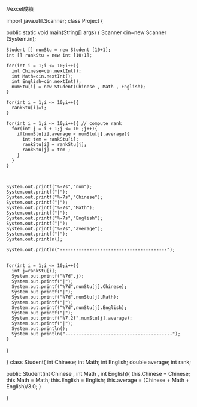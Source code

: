 //excel成績

import java.util.Scanner;
class Project {
  
  public static void main(String[] args) {
    Scanner cin=new Scanner (System.in);
    
    Student [] numStu = new Student [10+1];
    int [] rankStu = new int [10+1];
    
    for(int i = 1;i <= 10;i++){
      int Chinese=cin.nextInt();
      int Math=cin.nextInt();
      int English=cin.nextInt();
      numStu[i] = new Student(Chinese , Math , English);
    }

    for(int i = 1;i <= 10;i++){
      rankStu[i]=i;
    }

    for(int i = 1;i <= 10;i++){ // compute rank
      for(int j = i + 1;j <= 10 ;j++){
        if(numStu[i].average < numStu[j].average){
          int tem = rankStu[i];
          rankStu[i] = rankStu[j];
          rankStu[j] = tem ;
        }
      }
    }
    
    

    System.out.printf("%-7s","num");
    System.out.printf("|");
    System.out.printf("%-7s","Chinese");
    System.out.printf("|");
    System.out.printf("%-7s","Math");
    System.out.printf("|");
    System.out.printf("%-7s","English");
    System.out.printf("|");
    System.out.printf("%-7s","average");
    System.out.printf("|");
    System.out.println();

    System.out.println("----------------------------------------");

    
    for(int i = 1;i <= 10;i++){
      int j=rankStu[i];
      System.out.printf("%7d",j);
      System.out.printf("|");
      System.out.printf("%7d",numStu[j].Chinese);
      System.out.printf("|");
      System.out.printf("%7d",numStu[j].Math);
      System.out.printf("|");
      System.out.printf("%7d",numStu[j].English);
      System.out.printf("|");
      System.out.printf("%7.2f",numStu[j].average);
      System.out.printf("|");
      System.out.println();
      System.out.println("----------------------------------------");
    }
  }

}
class Student{
  int Chinese;
  int Math;
  int English;
  double average;
  int rank;
  
  public Student(int Chinese , int Math , int English){
    this.Chinese = Chinese;
    this.Math = Math;
    this.English = English;
    this.average = (Chinese + Math + English)/3.0; 
  }

}
